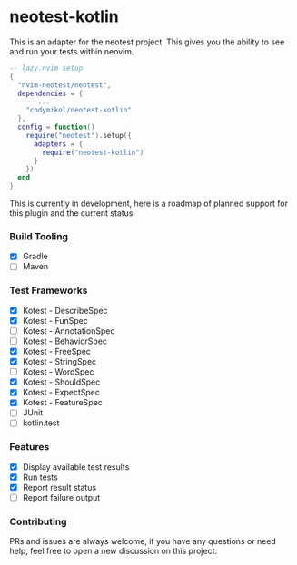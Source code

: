 # neotest-kotlin

This is an adapter for the neotest project. This gives you the ability to see and run your tests within neovim.

```lua
-- lazy.nvim setup
{
  "nvim-neotest/neotest",
  dependencies = {
    -- ...
    "codymikol/neotest-kotlin"
  },
  config = function()
    require("neotest").setup({
      adapters = {
        require("neotest-kotlin")
      }
    })
  end
}
```

This is currently in development, here is a roadmap of planned support for this plugin and the current status

### Build Tooling

- [x] Gradle
- [ ] Maven

### Test Frameworks

- [x] Kotest - DescribeSpec
- [x] Kotest - FunSpec
- [ ] Kotest - AnnotationSpec
- [ ] Kotest - BehaviorSpec
- [x] Kotest - FreeSpec
- [x] Kotest - StringSpec
- [ ] Kotest - WordSpec
- [x] Kotest - ShouldSpec
- [x] Kotest - ExpectSpec
- [x] Kotest - FeatureSpec
- [ ] JUnit
- [ ] kotlin.test

### Features

- [x] Display available test results
- [x] Run tests
- [x] Report result status
- [ ] Report failure output

### Contributing

PRs and issues are always welcome, if you have any questions or need help, feel free to open a new discussion on this project.
